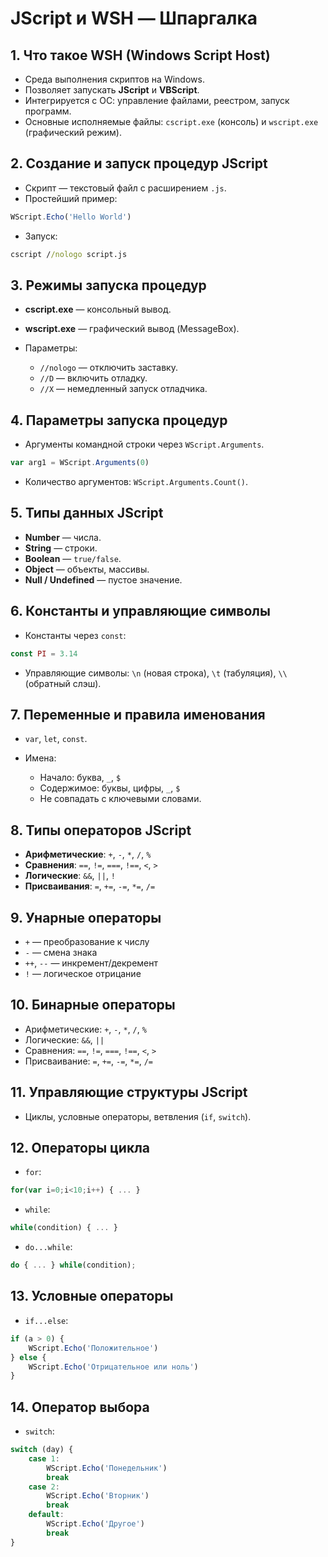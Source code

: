 # JScript и WSH — Шпаргалка

## 1. Что такое WSH (Windows Script Host)

- Среда выполнения скриптов на Windows.
- Позволяет запускать **JScript** и **VBScript**.
- Интегрируется с ОС: управление файлами, реестром, запуск программ.
- Основные исполняемые файлы: `cscript.exe` (консоль) и `wscript.exe` (графический режим).

## 2. Создание и запуск процедур JScript

- Скрипт — текстовый файл с расширением `.js`.
- Простейший пример:

```js
WScript.Echo('Hello World')
```

- Запуск:

```bat
cscript //nologo script.js
```

## 3. Режимы запуска процедур

- **cscript.exe** — консольный вывод.
- **wscript.exe** — графический вывод (MessageBox).
- Параметры:

  - `//nologo` — отключить заставку.
  - `//D` — включить отладку.
  - `//X` — немедленный запуск отладчика.

## 4. Параметры запуска процедур

- Аргументы командной строки через `WScript.Arguments`.

```js
var arg1 = WScript.Arguments(0)
```

- Количество аргументов: `WScript.Arguments.Count()`.

## 5. Типы данных JScript

- **Number** — числа.
- **String** — строки.
- **Boolean** — `true/false`.
- **Object** — объекты, массивы.
- **Null / Undefined** — пустое значение.

## 6. Константы и управляющие символы

- Константы через `const`:

```js
const PI = 3.14
```

- Управляющие символы: `\n` (новая строка), `\t` (табуляция), `\\` (обратный слэш).

## 7. Переменные и правила именования

- `var`, `let`, `const`.
- Имена:

  - Начало: буква, `_`, `$`
  - Содержимое: буквы, цифры, `_`, `$`
  - Не совпадать с ключевыми словами.

## 8. Типы операторов JScript

- **Арифметические**: `+`, `-`, `*`, `/`, `%`
- **Сравнения**: `==`, `!=`, `===`, `!==`, `<`, `>`
- **Логические**: `&&`, `||`, `!`
- **Присваивания**: `=`, `+=`, `-=`, `*=`, `/=`

## 9. Унарные операторы

- `+` — преобразование к числу
- `-` — смена знака
- `++`, `--` — инкремент/декремент
- `!` — логическое отрицание

## 10. Бинарные операторы

- Арифметические: `+`, `-`, `*`, `/`, `%`
- Логические: `&&`, `||`
- Сравнения: `==`, `!=`, `===`, `!==`, `<`, `>`
- Присваивание: `=`, `+=`, `-=`, `*=`, `/=`

## 11. Управляющие структуры JScript

- Циклы, условные операторы, ветвления (`if`, `switch`).

## 12. Операторы цикла

- `for`:

```js
for(var i=0;i<10;i++) { ... }
```

- `while`:

```js
while(condition) { ... }
```

- `do...while`:

```js
do { ... } while(condition);
```

## 13. Условные операторы

- `if...else`:

```js
if (a > 0) {
	WScript.Echo('Положительное')
} else {
	WScript.Echo('Отрицательное или ноль')
}
```

## 14. Оператор выбора

- `switch`:

```js
switch (day) {
	case 1:
		WScript.Echo('Понедельник')
		break
	case 2:
		WScript.Echo('Вторник')
		break
	default:
		WScript.Echo('Другое')
		break
}
```
